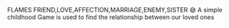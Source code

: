 FLAMES 
FRIEND,LOVE,AFFECTION,MARRIAGE,ENEMY,SISTER 
😅 A simple childhood Game is used to find the relationship between our loved ones
